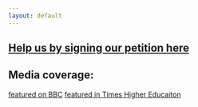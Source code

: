 ```yaml
---
layout: default
---
```

## [Help us by signing our petition here](https://www.change.org/p/save-westfield-nursery-queen-mary-university-don-t-evict-our-toddlers)
<script src="https://easyfaq.io/js/easyfaq.js" id="mfkim"></script>

## Media coverage:

[featured on BBC](https://www.bbc.co.uk/news/articles/clmmvlelk22o)
[featured in Times Higher Educaiton](https://www.timeshighereducation.com/cn/news/parents-left-limbo-university-plans-site-nursery-closure)
